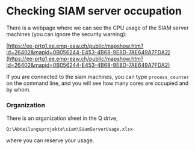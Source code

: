 # Checking SIAM server occupation



There is a webpage where we can see the CPU usage of the SIAM server machines (you can ignore the security warning):

[https://ee-prtg1.ee.emp-eaw.ch/public/mapshow.htm?id=26402&mapid=0B056244-E453-4B68-9E8D-7AE649A7FDA2](https://ee-prtg1.ee.emp-eaw.ch/public/mapshow.htm?id=26402&mapid=0B056244-E453-4B68-9E8D-7AE649A7FDA2)

If you are connected to the siam machines, you can type `process_counter` on the command line, and you will see how many cores are occupied and by whom.


### Organization

There is an organization sheet in the Q drive,
```
Q:\Abteilungsprojekte\siam\SiamServerUsage.xlsx 
```
where you can reserve your usage.